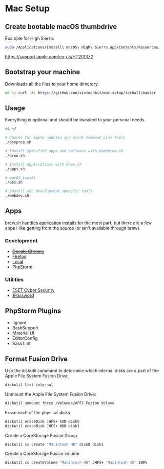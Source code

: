 # Mac Setup

## Create bootable macOS thumbdrive

Example for High Sierra:

```bash
sudo /Applications/Install\ macOS\ High\ Sierra.app/Contents/Resources/createinstallmedia --volume /Volumes/MyVolume
```

https://support.apple.com/en-us/HT201372

## Bootstrap your machine

Downloads all the files to your home directory.

```bash
cd ~; curl -#L https://github.com/sixteenbit/mac-setup/tarball/master | tar -xzv --strip-components 1 --exclude={README.md,bootstrap.sh}
```

## Usage

Everything is optional and should be tweaked to your personal needs.

```bash
cd ~/

# Checks for Apple updates and Xcode Command Line Tools
./osxprep.sh

# Install specified apps and software with Homebrew.sh
./brew.sh

# Install Applications with brew.sh
./apps.sh

# macOS tweaks
./osx.sh

# Install web development specific tools
./webdev.sh
```

## Apps

[brew.sh](https://brew.sh/) [handles application installs](https://github.com/sixteenbit/mac-setup/blob/master/apps.sh) for the most part, but there are a few apps I like getting from the source (or isn't available through brew).

### Development

* ~~[Google Chrome](https://www.google.com/chrome/browser/desktop/index.html)~~
* [Firefox](https://www.mozilla.org/en-US/firefox/new/)
* [Local](https://local-by-flywheel-flywheel.netdna-ssl.com/latest/mac)
* [PhpStorm](https://www.jetbrains.com/phpstorm/download/#section=mac)

### Utilities

* [ESET Cyber Security](https://download.eset.com/com/eset/apps/home/eav/mac/latest/eset_cybersecurity_en_.dmg)
* [1Password](https://1password.com/downloads/)

## PhpStorm Plugins

* .ignore
* BashSupport
* Material UI
* EditorConfig
* Sass Lint

## Format Fusion Drive

Use the diskutil command to determine which internal disks are a part of the Apple File System Fusion Drive.

```bash
diskutil list internal
```

Unmount the Apple File System Fusion Drive:

```bash
diskutil unmount force /Volumes/APFS_Fusion_Volume
```
Erase each of the physical disks

```bash
diskutil eraseDisk JHFS+ SSD disk0
diskutil eraseDisk JHFS+ HDD disk1
```

Create a CoreStorage Fusion Group

```bash
diskutil cs create "Macintosh HD" disk0 disk1
```

Create a CoreStorage Fusion volume

```bash
diskutil cs createVolume "Macintosh HD" JHFS+ "Macintosh HD" 100%
```
